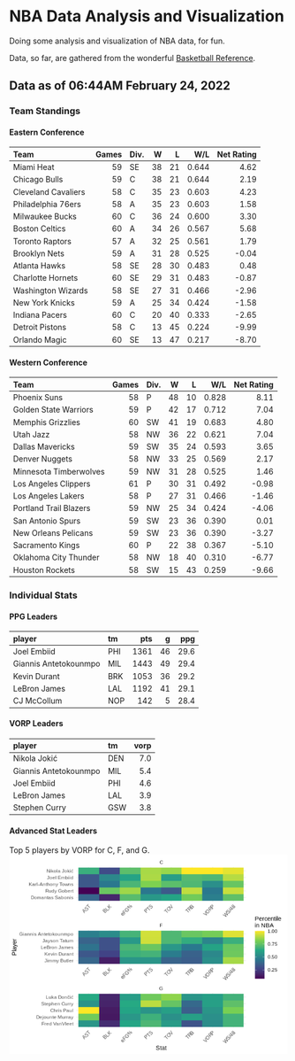 # NBA Data Analysis and Visualization

Doing some analysis and visualization of NBA data, for fun.

Data, so far, are gathered from the wonderful [Basketball
Reference](https://www.basketball-reference.com/).

## Data as of 06:44AM February 24, 2022

### Team Standings

#### Eastern Conference

| Team                | Games | Div. |  W |  L |   W/L | Net Rating |
| :------------------ | ----: | :--- | -: | -: | ----: | ---------: |
| Miami Heat          |    59 | SE   | 38 | 21 | 0.644 |       4.62 |
| Chicago Bulls       |    59 | C    | 38 | 21 | 0.644 |       2.19 |
| Cleveland Cavaliers |    58 | C    | 35 | 23 | 0.603 |       4.23 |
| Philadelphia 76ers  |    58 | A    | 35 | 23 | 0.603 |       1.58 |
| Milwaukee Bucks     |    60 | C    | 36 | 24 | 0.600 |       3.30 |
| Boston Celtics      |    60 | A    | 34 | 26 | 0.567 |       5.68 |
| Toronto Raptors     |    57 | A    | 32 | 25 | 0.561 |       1.79 |
| Brooklyn Nets       |    59 | A    | 31 | 28 | 0.525 |     \-0.04 |
| Atlanta Hawks       |    58 | SE   | 28 | 30 | 0.483 |       0.48 |
| Charlotte Hornets   |    60 | SE   | 29 | 31 | 0.483 |     \-0.87 |
| Washington Wizards  |    58 | SE   | 27 | 31 | 0.466 |     \-2.96 |
| New York Knicks     |    59 | A    | 25 | 34 | 0.424 |     \-1.58 |
| Indiana Pacers      |    60 | C    | 20 | 40 | 0.333 |     \-2.65 |
| Detroit Pistons     |    58 | C    | 13 | 45 | 0.224 |     \-9.99 |
| Orlando Magic       |    60 | SE   | 13 | 47 | 0.217 |     \-8.70 |

#### Western Conference

| Team                   | Games | Div. |  W |  L |   W/L | Net Rating |
| :--------------------- | ----: | :--- | -: | -: | ----: | ---------: |
| Phoenix Suns           |    58 | P    | 48 | 10 | 0.828 |       8.11 |
| Golden State Warriors  |    59 | P    | 42 | 17 | 0.712 |       7.04 |
| Memphis Grizzlies      |    60 | SW   | 41 | 19 | 0.683 |       4.80 |
| Utah Jazz              |    58 | NW   | 36 | 22 | 0.621 |       7.04 |
| Dallas Mavericks       |    59 | SW   | 35 | 24 | 0.593 |       3.65 |
| Denver Nuggets         |    58 | NW   | 33 | 25 | 0.569 |       2.17 |
| Minnesota Timberwolves |    59 | NW   | 31 | 28 | 0.525 |       1.46 |
| Los Angeles Clippers   |    61 | P    | 30 | 31 | 0.492 |     \-0.98 |
| Los Angeles Lakers     |    58 | P    | 27 | 31 | 0.466 |     \-1.46 |
| Portland Trail Blazers |    59 | NW   | 25 | 34 | 0.424 |     \-4.06 |
| San Antonio Spurs      |    59 | SW   | 23 | 36 | 0.390 |       0.01 |
| New Orleans Pelicans   |    59 | SW   | 23 | 36 | 0.390 |     \-3.27 |
| Sacramento Kings       |    60 | P    | 22 | 38 | 0.367 |     \-5.10 |
| Oklahoma City Thunder  |    58 | NW   | 18 | 40 | 0.310 |     \-6.77 |
| Houston Rockets        |    58 | SW   | 15 | 43 | 0.259 |     \-9.66 |

### Individual Stats

#### PPG Leaders

| player                | tm  |  pts |  g |  ppg |
| :-------------------- | :-- | ---: | -: | ---: |
| Joel Embiid           | PHI | 1361 | 46 | 29.6 |
| Giannis Antetokounmpo | MIL | 1443 | 49 | 29.4 |
| Kevin Durant          | BRK | 1053 | 36 | 29.2 |
| LeBron James          | LAL | 1192 | 41 | 29.1 |
| CJ McCollum           | NOP |  142 |  5 | 28.4 |

#### VORP Leaders

| player                | tm  | vorp |
| :-------------------- | :-- | ---: |
| Nikola Jokić          | DEN |  7.0 |
| Giannis Antetokounmpo | MIL |  5.4 |
| Joel Embiid           | PHI |  4.6 |
| LeBron James          | LAL |  3.9 |
| Stephen Curry         | GSW |  3.8 |

#### Advanced Stat Leaders

Top 5 players by VORP for C, F, and G.
![](README_files/figure-gfm/README-unnamed-chunk-7-1.png)<!-- -->
